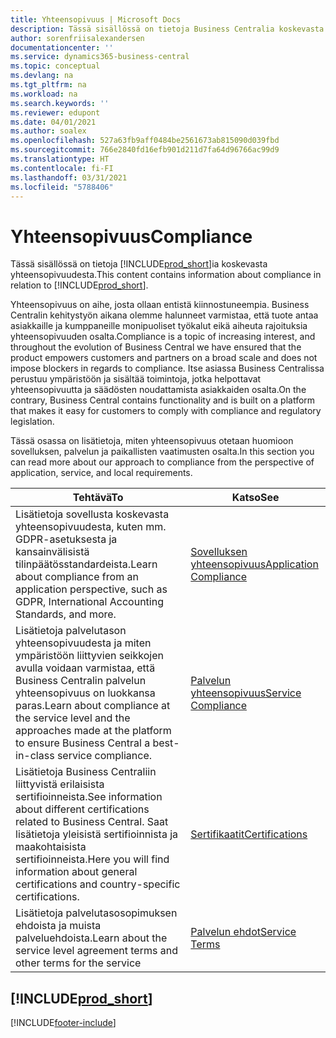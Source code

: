 ```yaml
---
title: Yhteensopivuus | Microsoft Docs
description: Tässä sisällössä on tietoja Business Centralia koskevasta yhteensopivuudesta.
author: sorenfriisalexandersen
documentationcenter: ''
ms.service: dynamics365-business-central
ms.topic: conceptual
ms.devlang: na
ms.tgt_pltfrm: na
ms.workload: na
ms.search.keywords: ''
ms.reviewer: edupont
ms.date: 04/01/2021
ms.author: soalex
ms.openlocfilehash: 527a63fb9aff0484be2561673ab815090d039fbd
ms.sourcegitcommit: 766e2840fd16efb901d211d7fa64d96766ac99d9
ms.translationtype: HT
ms.contentlocale: fi-FI
ms.lasthandoff: 03/31/2021
ms.locfileid: "5788406"
---
```

# <a name="compliance"></a><span data-ttu-id="db4ba-103">Yhteensopivuus</span><span class="sxs-lookup"><span data-stu-id="db4ba-103">Compliance</span></span>

<span data-ttu-id="db4ba-104">Tässä sisällössä on tietoja [!INCLUDE[prod_short](../includes/prod_short.md)]ia koskevasta yhteensopivuudesta.</span><span class="sxs-lookup"><span data-stu-id="db4ba-104">This content contains information about compliance in relation to [!INCLUDE[prod_short](../includes/prod_short.md)].</span></span>  

<span data-ttu-id="db4ba-105">Yhteensopivuus on aihe, josta ollaan entistä kiinnostuneempia. Business Centralin kehitystyön aikana olemme halunneet varmistaa, että tuote antaa asiakkaille ja kumppaneille monipuoliset työkalut eikä aiheuta rajoituksia yhteensopivuuden osalta.</span><span class="sxs-lookup"><span data-stu-id="db4ba-105">Compliance is a topic of increasing interest, and throughout the evolution of Business Central we have ensured that the product empowers customers and partners on a broad scale and does not impose blockers in regards to compliance.</span></span> <span data-ttu-id="db4ba-106">Itse asiassa Business Centralissa perustuu ympäristöön ja sisältää toimintoja, jotka helpottavat yhteensopivuutta ja säädösten noudattamista asiakkaiden osalta.</span><span class="sxs-lookup"><span data-stu-id="db4ba-106">On the contrary, Business Central contains functionality and is built on a platform that makes it easy for customers to comply with compliance and regulatory legislation.</span></span>

<span data-ttu-id="db4ba-107">Tässä osassa on lisätietoja, miten yhteensopivuus otetaan huomioon sovelluksen, palvelun ja paikallisten vaatimusten osalta.</span><span class="sxs-lookup"><span data-stu-id="db4ba-107">In this section you can read more about our approach to compliance from the perspective of application, service, and local  requirements.</span></span>

|<span data-ttu-id="db4ba-108">**Tehtävä**</span><span class="sxs-lookup"><span data-stu-id="db4ba-108">**To**</span></span>|<span data-ttu-id="db4ba-109">**Katso**</span><span class="sxs-lookup"><span data-stu-id="db4ba-109">**See**</span></span>|  
|------------|-------------|  
|<span data-ttu-id="db4ba-110">Lisätietoja sovellusta koskevasta yhteensopivuudesta, kuten mm. GDPR-asetuksesta ja kansainvälisistä tilinpäätösstandardeista.</span><span class="sxs-lookup"><span data-stu-id="db4ba-110">Learn about compliance from an application perspective, such as GDPR, International Accounting Standards, and more.</span></span>|[<span data-ttu-id="db4ba-111">Sovelluksen yhteensopivuus</span><span class="sxs-lookup"><span data-stu-id="db4ba-111">Application Compliance</span></span>](compliance-application-compliance.md)|  
|<span data-ttu-id="db4ba-112">Lisätietoja palvelutason yhteensopivuudesta ja miten ympäristöön liittyvien seikkojen avulla voidaan varmistaa, että Business Centralin palvelun yhteensopivuus on luokkansa paras.</span><span class="sxs-lookup"><span data-stu-id="db4ba-112">Learn about compliance at the service level and the approaches made at the platform to ensure Business Central a best-in-class service compliance.</span></span>|[<span data-ttu-id="db4ba-113">Palvelun yhteensopivuus</span><span class="sxs-lookup"><span data-stu-id="db4ba-113">Service Compliance</span></span>](compliance-service-compliance.md)|  
|<span data-ttu-id="db4ba-114">Lisätietoja Business Centraliin liittyvistä erilaisista sertifioinneista.</span><span class="sxs-lookup"><span data-stu-id="db4ba-114">See information about different certifications related to Business Central.</span></span> <span data-ttu-id="db4ba-115">Saat lisätietoja yleisistä sertifioinnista ja maakohtaisista sertifioinneista.</span><span class="sxs-lookup"><span data-stu-id="db4ba-115">Here you will find information about general certifications and country-specific certifications.</span></span>|[<span data-ttu-id="db4ba-116">Sertifikaatit</span><span class="sxs-lookup"><span data-stu-id="db4ba-116">Certifications</span></span>](compliance-certifications.md)|  
|<span data-ttu-id="db4ba-117">Lisätietoja palvelutasosopimuksen ehdoista ja muista palveluehdoista.</span><span class="sxs-lookup"><span data-stu-id="db4ba-117">Learn about the service level agreement terms and other terms for the service</span></span>|[<span data-ttu-id="db4ba-118">Palvelun ehdot</span><span class="sxs-lookup"><span data-stu-id="db4ba-118">Service Terms</span></span>](compliance-service-compliance.md#service-terms)|  

## [!INCLUDE[prod_short](../includes/free_trial_md.md)]  


[!INCLUDE[footer-include](../includes/footer-banner.md)]
